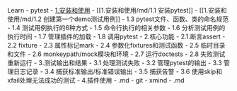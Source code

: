 Learn
	- pytest
		- [1.安装和使用](1.安装和使用/md/1.安装和使用.md) 
			- [[1.安装和使用/md/1.1 安装pytest]]
			- [[1.安装和使用/md/1.2 创建第一个demo测试用例]]
			- 1.3 pytest文件、函数、类的命名规范
			- 1.4 测试用例执行的6种方式
			- 1.5 命令行执行的相关参数
			- 1.6 分析测试用例的执行时间
			- 1.7 管理插件的加载
			- 1.8 调用pytest
		- 2.核心功能
			- 2.1.断言assert
			- 2.2 fixture
			- 2.3 属性标记mark
			- 2.4 参数化fixtures和测试函数
			- 2.5 临时目录和文件
			- 2.6 monkeypath/mock模块和环境
			- 2.7 运行doctests
			- 2.8 失败测试重新运行
		- 3.测试输出和结果
			- 3.1 处理测试失败
			- 3.2 管理pytest的输出
			- 3.3 管理日志记录
			- 3.4 捕获标准输出/标准错误输出
			- 3.5 捕获告警
			- 3.6 使用skip和xfail处理无法成功的测试
		- 4.插件使用
		- .md
	- git
	- xmind
	- .md


